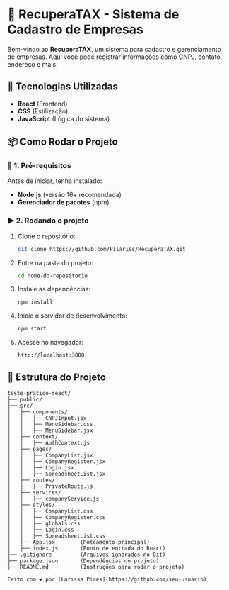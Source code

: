 # 📌 RecuperaTAX - Sistema de Cadastro de Empresas

Bem-vindo ao **RecuperaTAX**, um sistema para cadastro e gerenciamento de empresas. Aqui você pode registrar informações como CNPJ, contato, endereço e mais.

## 🚀 Tecnologias Utilizadas

- **React** (Frontend)
- **CSS** (Estilização)
- **JavaScript** (Lógica do sistema)

## 📦 Como Rodar o Projeto

### 🔧 1. Pré-requisitos
Antes de iniciar, tenha instalado:
- **Node.js** (versão 16+ recomendada)
- **Gerenciador de pacotes** (npm)

### ▶️ 2. Rodando o projeto
1. Clone o repositório:
   ```sh
   git clone https://github.com/Pilariss/RecuperaTAX.git
   ```
2. Entre na pasta do projeto:
   ```sh
   cd nome-do-repositorio
   ```
3. Instale as dependências:
   ```sh
   npm install 
   ```
4. Inicie o servidor de desenvolvimento:
   ```sh
   npm start 
   ```
5. Acesse no navegador:
   ```
   http://localhost:3000
   ```

## 📂 Estrutura do Projeto

```plaintext
teste-pratico-react/
├── public/
├── src/
│   ├── components/  
│   │   ├── CNPJInput.jsx
│   │   ├── MenuSidebar.css
│   │   ├── MenuSidebar.jsx
│   ├── context/  
│   │   ├── AuthContext.js
│   ├── pages/   
│   │   ├── CompanyList.jsx    
│   │   ├── CompanyRegister.jsx
│   │   ├── Login.jsx
│   │   ├── SpreadsheetList.jsx
│   ├── routes/      
│   │   ├── PrivateRoute.js
│   ├── services/      
│   │   ├── companyService.js
│   ├── styles/   
│   │   ├── CompanyList.css    
│   │   ├── CompanyRegister.css
│   │   ├── globals.css
│   │   ├── Login.css
│   │   ├── SpreadsheetList.css
│   ├── App.jsx        (Roteamento principal)
│   ├── index.js       (Ponto de entrada do React)
├── .gitignore         (Arquivos ignorados no Git)
├── package.json       (Dependências do projeto)
├── README.md          (Instruções para rodar o projeto)

Feito com ❤️ por [Larissa Pires](https://github.com/seu-usuario)